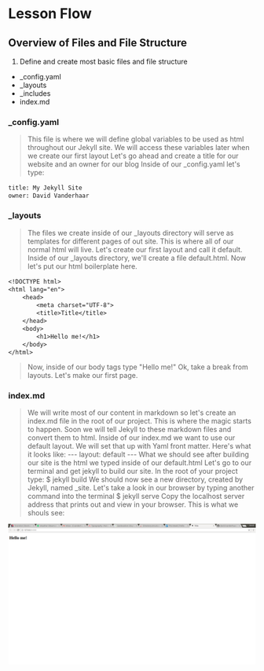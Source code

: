 # Lesson Flow

## Overview of Files and File Structure

1. Define and create most basic files and file structure
* _config.yaml
* _layouts
* _includes
* index.md

### _config.yaml
>This file is where we will define global variables to be used as html throughout our Jekyll site.
>We will access these variables later when we create our first layout
>Let's go ahead and create a title for our website and an owner for our blog
>Inside of our _config.yaml let's type:

	title: My Jekyll Site
	owner: David Vanderhaar

### _layouts
>The files we create inside of our _layouts directory will serve as templates for different pages of out site.
>This is where all of our normal html will live.
>Let's create our first layout and call it default.
>Inside of our _layouts directory, we'll create a file default.html. Now let's put our html boilerplate here.

	<!DOCTYPE html>
	<html lang="en">
		<head>
			<meta charset="UTF-8">
			<title>Title</title>
		</head>
		<body>
			<h1>Hello me!</h1>
		</body>
	</html>

>Now, inside of our body tags type "Hello me!"
>Ok, take a break from layouts. Let's make our first page.

### index.md
>We will write most of our content in markdown so let's create an index.md file in the root of our project.
>This is where the magic starts to happen. Soon we will tell Jekyll to these markdown files and convert them to html.
>Inside of our index.md we want to use our default layout. We will set that up with Yaml front matter. 
>Here's what it looks like:
	---
	layout: default
	---
>What we should see after building our site is the html we typed inside of our default.html
>Let's go to our terminal and get jekyll to build our site. In the root of your project type:
	$ jekyll build
>We should now see a new directory, created by Jekyll, named _site.
>Let's take a look in our browser by typing another command into the terminal
	$ jekyll serve
>Copy the localhost server address that prints out and view in your browser. This is what we shouls see:

![Jekyll Example 1](/img/hello-me.png) 